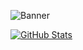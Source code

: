 ![Banner](https://i.imgur.com/Bk9TJ8k.png)

[![GitHub Stats](https://github-readme-stats.vercel.app/api?username=herawenn&show_icons=true&theme=radical&title_color=transparent)](https://github.com/anuraghazra/github-readme-stats)
